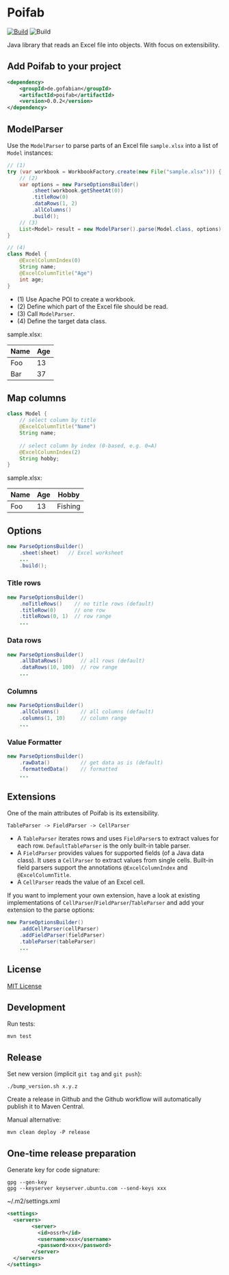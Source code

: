 # Poifab

[![Build](https://github.com/gofabian/poifab/actions/workflows/build.yml/badge.svg)](https://github.com/gofabian/poifab/actions/workflows/build.yml)
![Build](https://img.shields.io/badge/Java-17%2B-lightgrey)

Java library that reads an Excel file into objects. With focus on extensibility.

## Add Poifab to your project

```xml
<dependency>
    <groupId>de.gofabian</groupId>
    <artifactId>poifab</artifactId>
    <version>0.0.2</version>
</dependency>
```

## ModelParser

Use the `ModelParser` to parse parts of an Excel file `sample.xlsx` into a list of `Model` instances: 

```java
// (1)
try (var workbook = WorkbookFactory.create(new File("sample.xlsx"))) {
    // (2)
    var options = new ParseOptionsBuilder()
        .sheet(workbook.getSheetAt(0))
        .titleRow(0)
        .dataRows(1, 2)
        .allColumns()
        .build();
    // (3)
    List<Model> result = new ModelParser().parse(Model.class, options);
}

// (4)
class Model {
    @ExcelColumnIndex(0)
    String name;
    @ExcelColumnTitle("Age")
    int age;
}
```

- (1) Use Apache POI to create a workbook.
- (2) Define which part of the Excel file should be read.
- (3) Call `ModelParser`.
- (4) Define the target data class.

sample.xlsx:

| Name | Age |
|------|-----|
| Foo  | 13  |
| Bar  | 37  |

## Map columns

```java
class Model {
    // select column by title
    @ExcelColumnTitle("Name")
    String name;
    
    // select column by index (0-based, e.g. 0=A)
    @ExcelColumnIndex(2)
    String hobby;
}
```

sample.xlsx:

| Name | Age | Hobby   |
|------|-----|---------|
| Foo  | 13  | Fishing |

## Options

```java
new ParseOptionsBuilder()
    .sheet(sheet)   // Excel worksheet
    ...
    .build();
```

### Title rows

```java
new ParseOptionsBuilder()
    .noTitleRows()    // no title rows (default)
    .titleRow(0)      // one row
    .titleRows(0, 1)  // row range
    ...
```

### Data rows

```java
new ParseOptionsBuilder()
    .allDataRows()      // all rows (default)
    .dataRows(10, 100)  // row range
    ...
```

### Columns

```java
new ParseOptionsBuilder()
    .allColumns()       // all columns (default)
    .columns(1, 10)     // column range
    ...
```

### Value Formatter

```java
new ParseOptionsBuilder()
    .rawData()          // get data as is (default)
    .formattedData()    // formatted
    ...
```

## Extensions

One of the main attributes of Poifab is its extensibility.

    TableParser -> FieldParser -> CellParser

- A `TableParser` iterates rows and uses `FieldParser`s to extract values for each row.
`DefaultTableParser` is the only built-in table parser.
- A `FieldParser` provides values for supported fields (of a Java data class).
It uses a `CellParser` to extract values from single cells.
Built-in field parsers support the annotations `@ExcelColumnIndex` and `@ExcelColumnTitle`.
- A `CellParser` reads the value of an Excel cell.

If you want to implement your own extension, have a look at existing implementations of 
`CellParser`/`FieldParser`/`TableParser` and add your extension to the parse options:

```java
new ParseOptionsBuilder()
    .addCellParser(cellParser)
    .addFieldParser(fieldParser)
    .tableParser(tableParser)
    ...
```

## License

[MIT License](LICENSE.txt)

## Development

Run tests:

    mvn test

## Release

Set new version (implicit `git tag` and `git push`):

    ./bump_version.sh x.y.z

Create a release in Github and the Github workflow will automatically publish it to Maven Central.

Manual alternative:

    mvn clean deploy -P release

## One-time release preparation

Generate key for code signature:

    gpg --gen-key
    gpg --keyserver keyserver.ubuntu.com --send-keys xxx

~/.m2/settings.xml

```xml
<settings>
  <servers>
        <server>
          <id>ossrh</id>
          <username>xxx</username>
          <password>xxx</password>
        </server>
  </servers>
</settings>
```
